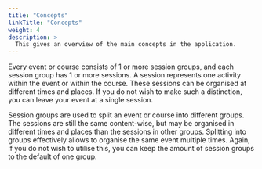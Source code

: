 ```yaml
---
title: "Concepts"
linkTitle: "Concepts"
weight: 4
description: >
  This gives an overview of the main concepts in the application.
---
```


Every event or course consists of 1 or more session groups, and each session group has 1 or more sessions.
A session represents one activity within the event or within the course.
These sessions can be organised at different times and places.
If you do not wish to make such a distinction, you can leave your event at a single session.

Session groups are used to split an event or course into different groups. The sessions are still the same content-wise, but may be organised in different times and places than the sessions in other groups. Splitting into groups effectively allows to organise the same event multiple times.
Again, if you do not wish to utilise this, you can keep the amount of session groups to the default of one group.
